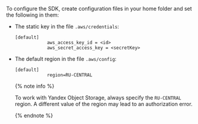 To configure the SDK, create configuration files in your home folder and set the following in them:

- The static key in the file `.aws/credentials`:

   ```
   [default]
               aws_access_key_id = <id>
               aws_secret_access_key = <secretKey>
   ```

- The default region in the file `.aws/config`:

   ```
   [default]
               region=RU-CENTRAL
   ```

   {% note info %}

   To work with Yandex Object Storage, always specify the `RU-CENTRAL` region. A different value of the region may lead to an authorization error.

   {% endnote %}

